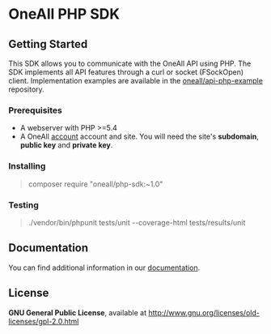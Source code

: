 OneAll PHP SDK
==============

## Getting Started

This SDK allows you to communicate with the OneAll API using PHP. The SDK implements all API features through a curl or socket (FSockOpen) client. Implementation examples are available in the [oneall/api-php-example](https://github.com/oneall/api-php-example) 
repository.

### Prerequisites

* A webserver with PHP >=5.4
* A OneAll [account](app.oneall.com) account and site. You will need the site's **subdomain**, **public key** and **private key**.

### Installing

> composer require "oneall/php-sdk:~1.0"

### Testing

> ./vendor/bin/phpunit tests/unit --coverage-html tests/results/unit


Documentation
-------------

You can find additional information in our [documentation](http://docs.oneall.com/api/resources/). 


License
-------

**GNU General Public License**, available at http://www.gnu.org/licenses/old-licenses/gpl-2.0.html
